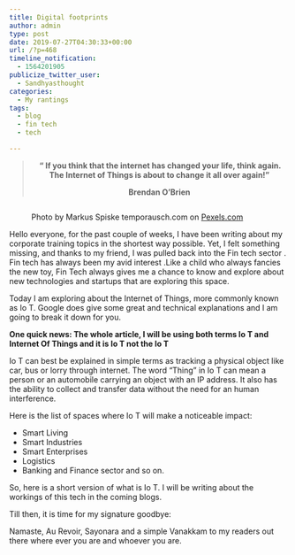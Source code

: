 ```yaml
---
title: Digital footprints
author: admin
type: post
date: 2019-07-27T04:30:33+00:00
url: /?p=468
timeline_notification:
  - 1564201905
publicize_twitter_user:
  - Sandhyasthought
categories:
  - My rantings
tags:
  - blog
  - fin tech
  - tech

---
```

<blockquote style="text-align:center;" class="wp-block-quote">
  <p>
    <strong>&nbsp;“ If you think that the internet has changed your life, think again. The Internet of Things is about to change it all over again!” </strong>
  </p>
  
  <p>
    <strong>Brendan O’Brien </strong>
  </p>
  
  <cite> </cite>
</blockquote><figure class="wp-block-image size-large">

<img src="/wp-content/uploads/2019/07/pexels-photo-1089438.jpeg" alt="" class="wp-image-472" srcset="/wp-content/uploads/2019/07/pexels-photo-1089438.jpeg 1880w, /wp-content/uploads/2019/07/pexels-photo-1089438-300x200.jpeg 300w, /wp-content/uploads/2019/07/pexels-photo-1089438-1024x682.jpeg 1024w, /wp-content/uploads/2019/07/pexels-photo-1089438-768x512.jpeg 768w, /wp-content/uploads/2019/07/pexels-photo-1089438-1536x1024.jpeg 1536w, /wp-content/uploads/2019/07/pexels-photo-1089438-1200x800.jpeg 1200w" sizes="(max-width: 1880px) 100vw, 1880px" /><figcaption>Photo by Markus Spiske temporausch.com on <a href="https://www.pexels.com/photo/photo-of-green-data-matrix-1089438/" rel="nofollow">Pexels.com</a></figcaption></figure> 

<p class="has-drop-cap">
  Hello everyone, for the past couple of weeks, I have been writing about my corporate training topics in the shortest way possible. Yet, I felt something missing, and thanks to my friend, I was pulled back into the Fin tech sector . Fin tech has always been my avid interest .Like a child who always fancies the new toy, Fin Tech always gives me a chance to know and explore about new technologies and startups that are exploring this space.
</p>

Today I am exploring about the Internet of Things, more commonly known as Io T. Google does give some great and technical explanations and I am going to break it down for you.

**One quick news: The whole article, I will be using both terms Io T and Internet Of Things and it is Io T not the Io T**

Io T can best be explained in simple terms as tracking a physical object like car, bus or lorry through internet. The word &#8220;Thing&#8221; in Io T can mean a person or an automobile carrying an object with an IP address. It also has the ability to collect and transfer data without the need for an human interference.

Here is the list of spaces where Io T will make a noticeable impact:

  * Smart Living
  * Smart Industries
  * Smart Enterprises
  * Logistics
  * Banking and Finance sector and so on.

So, here is a short version of what is Io T. I will be writing about the workings of this tech in the coming blogs. 

Till then, it is time for my signature goodbye:

Namaste, Au Revoir, Sayonara&nbsp;and a simple Vanakkam to my readers out there where ever you are and whoever you are.